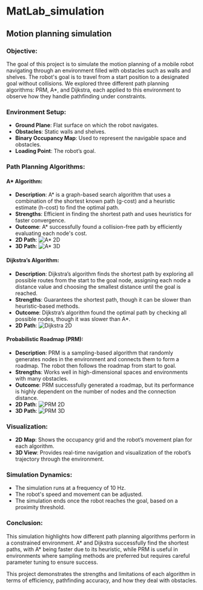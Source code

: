 # MatLab_simulation

## Motion planning simulation

### Objective:
The goal of this project is to simulate the motion planning of a mobile robot navigating through an environment filled with obstacles such as walls and shelves. The robot's goal is to travel from a start position to a designated goal without collisions. We explored three different path planning algorithms: PRM, A*, and Dijkstra, each applied to this environment to observe how they handle pathfinding under constraints.

### Environment Setup:
- **Ground Plane**: Flat surface on which the robot navigates.
- **Obstacles**: Static walls and shelves.
- **Binary Occupancy Map**: Used to represent the navigable space and obstacles.
- **Loading Point**: The robot’s goal.

### Path Planning Algorithms:

#### A* Algorithm:
- **Description**: A* is a graph-based search algorithm that uses a combination of the shortest known path (g-cost) and a heuristic estimate (h-cost) to find the optimal path.
- **Strengths**: Efficient in finding the shortest path and uses heuristics for faster convergence.
- **Outcome**: A* successfully found a collision-free path by efficiently evaluating each node's cost.
- **2D Path**: ![A* 2D](./resources/images/a_star2D.png)
- **3D Path**: ![A* 3D](./resources/images/a_star3D.png)

#### Dijkstra’s Algorithm:
- **Description**: Dijkstra’s algorithm finds the shortest path by exploring all possible routes from the start to the goal node, assigning each node a distance value and choosing the smallest distance until the goal is reached.
- **Strengths**: Guarantees the shortest path, though it can be slower than heuristic-based methods.
- **Outcome**: Dijkstra’s algorithm found the optimal path by checking all possible nodes, though it was slower than A*.
- **2D Path**: ![Dijkstra 2D](./resources/images/dijkstra2D.png)

#### Probabilistic Roadmap (PRM):
- **Description**: PRM is a sampling-based algorithm that randomly generates nodes in the environment and connects them to form a roadmap. The robot then follows the roadmap from start to goal.
- **Strengths**: Works well in high-dimensional spaces and environments with many obstacles.
- **Outcome**: PRM successfully generated a roadmap, but its performance is highly dependent on the number of nodes and the connection distance.
- **2D Path**: ![PRM 2D](./resources/images/prm2D.png)
- **3D Path**: ![PRM 3D](./resources/images/prm3D.png)

### Visualization:
- **2D Map**: Shows the occupancy grid and the robot’s movement plan for each algorithm.
- **3D View**: Provides real-time navigation and visualization of the robot’s trajectory through the environment.

### Simulation Dynamics:
- The simulation runs at a frequency of 10 Hz.
- The robot's speed and movement can be adjusted.
- The simulation ends once the robot reaches the goal, based on a proximity threshold.

### Conclusion:
This simulation highlights how different path planning algorithms perform in a constrained environment. A* and Dijkstra successfully find the shortest paths, with A* being faster due to its heuristic, while PRM is useful in environments where sampling methods are preferred but requires careful parameter tuning to ensure success.

This project demonstrates the strengths and limitations of each algorithm in terms of efficiency, pathfinding accuracy, and how they deal with obstacles.
